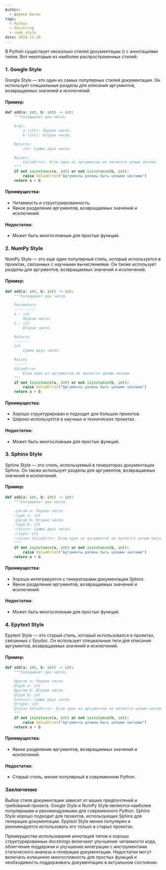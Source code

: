 ```yaml
---
Author:
  - Ширяев Антон
tags:
  - Python
  - docstring
  - code_style
date: 2024-11-28
---
```

В Python существует несколько стилей документации () с аннотациями типов. Вот некоторые из наиболее распространенных стилей:

### 1. Google Style

Google Style — это один из самых популярных стилей документации. Он использует специальные разделы для описания аргументов, возвращаемых значений и исключений.

#### Пример:

```python
def add(a: int, b: int) -> int:
    """Складывает два числа.

    Args:
        a (int): Первое число.
        b (int): Второе число.

    Returns:
        int: Сумма двух чисел.

    Raises:
        ValueError: Если один из аргументов не является целым числом.
    """
    if not isinstance(a, int) or not isinstance(b, int):
        raise ValueError("Аргументы должны быть целыми числами")
    return a + b
```

#### Преимущества:
- Читаемость и структурированность.
- Явное разделение аргументов, возвращаемых значений и исключений.

#### Недостатки:
- Может быть многословным для простых функций.

### 2. NumPy Style

NumPy Style — это еще один популярный стиль, который используется в проектах, связанных с научными вычислениями. Он также использует разделы для аргументов, возвращаемых значений и исключений.

#### Пример:

```python
def add(a: int, b: int) -> int:
    """Складывает два числа.

    Parameters
    ----------
    a : int
        Первое число.
    b : int
        Второе число.

    Returns
    -------
    int
        Сумма двух чисел.

    Raises
    ------
    ValueError
        Если один из аргументов не является целым числом.
    """
    if not isinstance(a, int) or not isinstance(b, int):
        raise ValueError("Аргументы должны быть целыми числами")
    return a + b
```

#### Преимущества:
- Хорошо структурирован и подходит для больших проектов.
- Широко используется в научных и технических проектах.

#### Недостатки:
- Может быть многословным для простых функций.

### 3. Sphinx Style

Sphinx Style — это стиль, используемый в генераторах документации Sphinx. Он также использует разделы для аргументов, возвращаемых значений и исключений.

#### Пример:

```python
def add(a: int, b: int) -> int:
    """Складывает два числа.

    :param a: Первое число.
    :type a: int
    :param b: Второе число.
    :type b: int
    :return: Сумма двух чисел.
    :rtype: int
    :raises ValueError: Если один из аргументов не является целым числом.
    """
    if not isinstance(a, int) or not isinstance(b, int):
        raise ValueError("Аргументы должны быть целыми числами")
    return a + b
```

#### Преимущества:
- Хорошо интегрируется с генераторами документации Sphinx.
- Явное разделение аргументов, возвращаемых значений и исключений.

#### Недостатки:
- Может быть многословным для простых функций.

### 4. Epytext Style

Epytext Style — это старый стиль, который использовался в проектах, связанных с Epydoc. Он использует специальные теги для описания аргументов, возвращаемых значений и исключений.

#### Пример:

```python
def add(a: int, b: int) -> int:
    """Складывает два числа.

    @param a: Первое число.
    @type a: int
    @param b: Второе число.
    @type b: int
    @return: Сумма двух чисел.
    @rtype: int
    @raise ValueError: Если один из аргументов не является целым числом.
    """
    if not isinstance(a, int) or not isinstance(b, int):
        raise ValueError("Аргументы должны быть целыми числами")
    return a + b
```

#### Преимущества:
- Явное разделение аргументов, возвращаемых значений и исключений.

#### Недостатки:
- Старый стиль, менее популярный в современном Python.

### Заключение

Выбор стиля документации зависит от ваших предпочтений и требований проекта. Google Style и NumPy Style являются наиболее популярными и рекомендуемыми для современного Python. Sphinx Style хорошо подходит для проектов, использующих Sphinx для генерации документации. Epytext Style менее популярен и рекомендуется использовать его только в старых проектах.

Преимущества использования аннотаций типов и хорошо структурированных docstrings включают улучшение читаемости кода, облегчение поддержки и улучшение интеграции с инструментами статического анализа и генерации документации. Недостатки могут включать излишнюю многословность для простых функций и необходимость поддерживать документацию в актуальном состоянии.